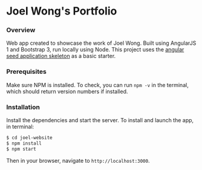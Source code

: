 # Joel Wong's Portfolio

### Overview
Web app created to showcase the work of Joel Wong. Built using AngularJS 1 and Bootstrap 3, run locally using Node. This project uses the [angular seed application skeleton](https://github.com/angular/angular-seed) as a basic starter.

### Prerequisites
Make sure NPM is installed. To check, you can run `npm -v` in the terminal, which should return version numbers if installed.


### Installation

Install the dependencies and start the server. To install and launch the app, in terminal:

```sh
$ cd joel-website
$ npm install
$ npm start
```
Then in your browser, navigate to `http://localhost:3000`.
